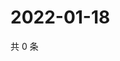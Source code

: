 # 2022-01-18

共 0 条

<!-- BEGIN WEIBO -->
<!-- 最后更新时间 Tue Jan 18 2022 17:15:40 GMT+0800 (China Standard Time) -->

<!-- END WEIBO -->

